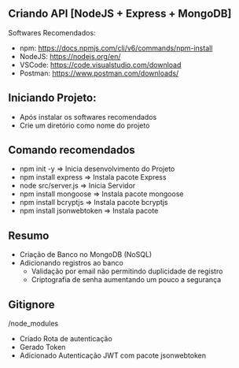 ## Criando API [NodeJS + Express + MongoDB]

Softwares Recomendados:
 - npm: https://docs.npmjs.com/cli/v6/commands/npm-install
 - NodeJS: https://nodejs.org/en/
 - VSCode: https://code.visualstudio.com/download
 - Postman: https://www.postman.com/downloads/

## Iniciando Projeto:
 - Após instalar os softwares recomendados
 - Crie um diretório como nome do projeto

## Comando recomendados
 - npm init -y             => Inicia desenvolvimento do Projeto
 - npm install express     => Instala pacote Express
 - node src/server.js      => Inicia Servidor
 - npm install mongoose    => Instala pacote mongoose
 - npm install bcryptjs    => Instala pacote bcryptjs
 - npm install jsonwebtoken    => Instala pacote

## Resumo
 - Criação de Banco no MongoDB (NoSQL)
 - Adicionando registros ao banco
   - Validação por email não permitindo duplicidade de registro
   - Criptografia de senha aumentando um pouco a segurança

## Gitignore
/node_modules

- Criado Rota de autenticação
- Gerado Token
- Adicionado Autenticação JWT com pacote jsonwebtoken
